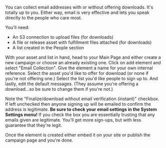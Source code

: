 You can collect email addresses with or without offering downloads. It's totally up to you. Either 
way, email is very effective and lets you speak directly to the people who care most. 

You'll need:  

 - An S3 connection to upload files (for downloads)
 - A file or release asset with fulfillment files attached (for downloads)
 - A list created in the People section

With your asset and list in hand, head to your Main Page and either create a new campaign or choose an already existing one. Click on add element and select "Email Collection". Give the element a name for your own internal reference. Select the asset you'd like to offer for download (or none if you're not offering one.) Select the list you'd like people to sign up to. And lastly, edit the default messages. (They assume you're offering a download...so be sure to change them if you're not.)

Note the "Finalize/download without email verification (instant)" checkbox. If left unchecked then 
anyone signing up will be emailed to confirm the address is legitimate. **Be sure to check your email 
settings in the System Settings menu!** If you check the box you are essentially trusting that any 
emails given are legitimate. You'll get more sign-ups, but with less guarantee that they're legit.

Once the element is created either embed it on your site or publish the campaign page and you're done.